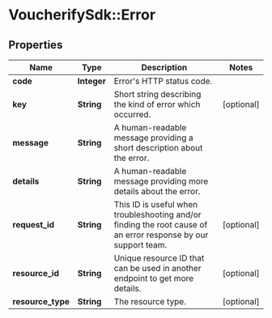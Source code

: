 # VoucherifySdk::Error

## Properties

| Name | Type | Description | Notes |
| ---- | ---- | ----------- | ----- |
| **code** | **Integer** | Error&#39;s HTTP status code. |  |
| **key** | **String** | Short string describing the kind of error which occurred. | [optional] |
| **message** | **String** | A human-readable message providing a short description about the error. |  |
| **details** | **String** | A human-readable message providing more details about the error. |  |
| **request_id** | **String** | This ID is useful when troubleshooting and/or finding the root cause of an error response by our support team. | [optional] |
| **resource_id** | **String** | Unique resource ID that can be used in another endpoint to get more details. | [optional] |
| **resource_type** | **String** | The resource type. | [optional] |

